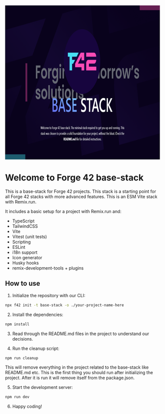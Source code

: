 

<p align="middle">
<img  width="900px" height="500px" src="./public/base-stack.png" />
</p>

# Welcome to Forge 42 base-stack

This is a base-stack for Forge 42 projects. This stack is a starting point for all Forge 42 stacks with more 
advanced features. This is an ESM Vite stack with Remix.run.

It includes a basic setup for a project with Remix.run and:
- TypeScript
- TailwindCSS
- Vite
- Vitest (unit tests)
- Scripting
- ESLint
- i18n support
- Icon generator
- Husky hooks
- remix-development-tools + plugins

## How to use

1. Initialize the repository with our CLI:
```bash
npx f42 init -t base-stack -o ./your-project-name-here
```
2. Install the dependencies:
```bash
npm install
```
3. Read through the README.md files in the project to understand our decisions.

4. Run the cleanup script:
```bash
npm run cleanup
```

This will remove everything in the project related to the base-stack like README.md etc. 
This is the first thing you should run after initializing the project.
After it is run it will remove itself from the package.json.

5. Start the development server:
```bash
npm run dev
```
6. Happy coding!

